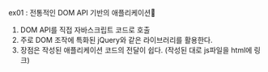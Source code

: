 ex01 : 전통적인 DOM  API 기반의 애플리케이션🤪

1. DOM API를 직접 자바스크립트 코드로 호출
2. 주로 DOM 조작에 특화된 jQuery와 같은 라이브러리를 활용한다.
3. 장점은 작성된 애플리케이션 코드의 전달이 쉽다. (작성된 대로 js파일을 html에 링크)
